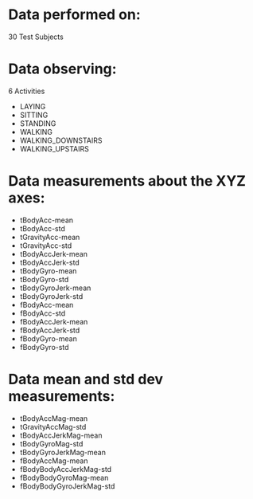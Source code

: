 # Data performed on:
30 Test Subjects

# Data observing:
6 Activities
- LAYING
- SITTING
- STANDING
- WALKING
- WALKING_DOWNSTAIRS
- WALKING_UPSTAIRS

# Data measurements about the XYZ axes:
- tBodyAcc-mean
- tBodyAcc-std
- tGravityAcc-mean
- tGravityAcc-std
- tBodyAccJerk-mean
- tBodyAccJerk-std
- tBodyGyro-mean
- tBodyGyro-std
- tBodyGyroJerk-mean
- tBodyGyroJerk-std
- fBodyAcc-mean
- fBodyAcc-std
- fBodyAccJerk-mean
- fBodyAccJerk-std
- fBodyGyro-mean
- fBodyGyro-std

# Data mean and std dev measurements: 
- tBodyAccMag-mean
- tGravityAccMag-std
- tBodyAccJerkMag-mean
- tBodyGyroMag-std
- tBodyGyroJerkMag-mean
- fBodyAccMag-mean
- fBodyBodyAccJerkMag-std
- fBodyBodyGyroMag-mean
- fBodyBodyGyroJerkMag-std
